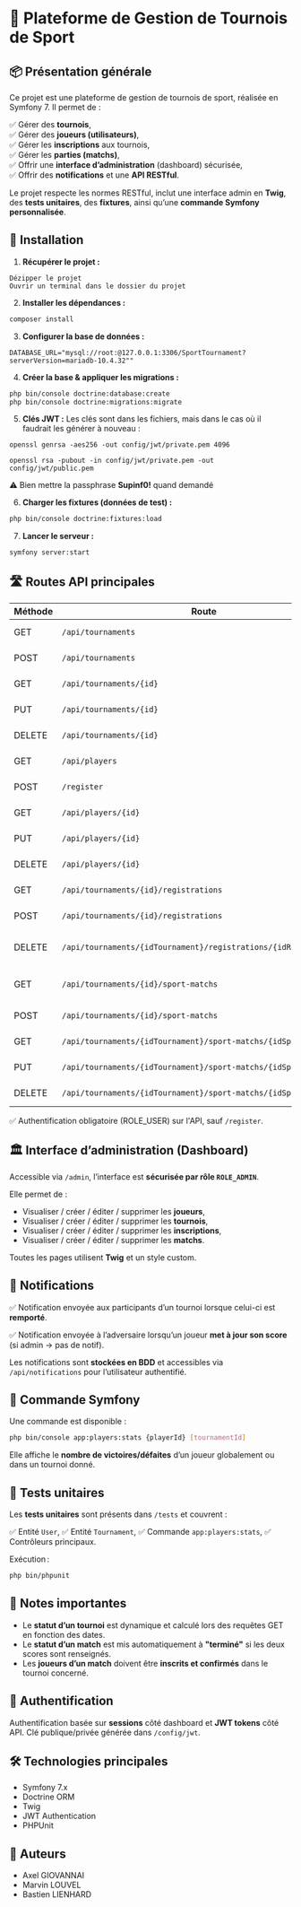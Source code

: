 # 🎾 Plateforme de Gestion de Tournois de Sport

## 📦 Présentation générale

Ce projet est une plateforme de gestion de tournois de sport, réalisée en Symfony 7. Il permet de :

✅ Gérer des **tournois**,  
✅ Gérer des **joueurs (utilisateurs)**,  
✅ Gérer les **inscriptions** aux tournois,  
✅ Gérer les **parties (matchs)**,  
✅ Offrir une **interface d’administration** (dashboard) sécurisée,  
✅ Offrir des **notifications** et une **API RESTful**.

Le projet respecte les normes RESTful, inclut une interface admin en **Twig**, des **tests unitaires**, des **fixtures**, ainsi qu’une **commande Symfony personnalisée**.


## 🚀 Installation

1. **Récupérer le projet :**

```
Dézipper le projet
Ouvrir un terminal dans le dossier du projet
```

2. **Installer les dépendances :**

```bash
composer install
```

3. **Configurer la base de données :**

```env
DATABASE_URL="mysql://root:@127.0.0.1:3306/SportTournament?serverVersion=mariadb-10.4.32""
```

4. **Créer la base & appliquer les migrations :**

```bash
php bin/console doctrine:database:create
php bin/console doctrine:migrations:migrate
```

5. **Clés JWT :**
Les clés sont dans les fichiers, mais dans le cas où il faudrait les générer à nouveau :
```
openssl genrsa -aes256 -out config/jwt/private.pem 4096

openssl rsa -pubout -in config/jwt/private.pem -out config/jwt/public.pem
```
⚠️ Bien mettre la passphrase **Supinf0!** quand demandé


6. **Charger les fixtures (données de test) :**

```bash
php bin/console doctrine:fixtures:load
```

7. **Lancer le serveur :**

```bash
symfony server:start
```


## 🛣️ Routes API principales

| Méthode | Route                                                            | Description                   |
| ------- | ---------------------------------------------------------------- | ----------------------------- |
| GET     | `/api/tournaments`                                               | Liste des tournois            |
| POST    | `/api/tournaments`                                               | Créer un tournoi              |
| GET     | `/api/tournaments/{id}`                                          | Détails d’un tournoi          |
| PUT     | `/api/tournaments/{id}`                                          | Modifier un tournoi           |
| DELETE  | `/api/tournaments/{id}`                                          | Supprimer un tournoi          |
| GET     | `/api/players`                                                   | Liste des joueurs             |
| POST    | `/register`                                                      | Créer un utilisateur          |
| GET     | `/api/players/{id}`                                              | Détails d’un joueur           |
| PUT     | `/api/players/{id}`                                              | Modifier un joueur            |
| DELETE  | `/api/players/{id}`                                              | Supprimer un joueur           |
| GET     | `/api/tournaments/{id}/registrations`                            | Inscriptions d’un tournoi     |
| POST    | `/api/tournaments/{id}/registrations`                            | Inscrire un joueur            |
| DELETE  | `/api/tournaments/{idTournament}/registrations/{idRegistration}` | Supprimer une inscription     |
| GET     | `/api/tournaments/{id}/sport-matchs`                             | Liste des matchs d’un tournoi |
| POST    | `/api/tournaments/{id}/sport-matchs`                             | Créer un match                |
| GET     | `/api/tournaments/{idTournament}/sport-matchs/{idSportMatchs}`   | Détails d’un match            |
| PUT     | `/api/tournaments/{idTournament}/sport-matchs/{idSportMatchs}`   | Modifier les scores           |
| DELETE  | `/api/tournaments/{idTournament}/sport-matchs/{idSportMatchs}`   | Supprimer un match            |

✅ Authentification obligatoire (ROLE\_USER) sur l'API, sauf `/register`.


## 🏛️ Interface d’administration (Dashboard)

Accessible via `/admin`, l’interface est **sécurisée par rôle `ROLE_ADMIN`**.

Elle permet de :

* Visualiser / créer / éditer / supprimer les **joueurs**,
* Visualiser / créer / éditer / supprimer les **tournois**,
* Visualiser / créer / éditer / supprimer les **inscriptions**,
* Visualiser / créer / éditer / supprimer les **matchs**.

Toutes les pages utilisent **Twig** et un style custom.


## 🔔 Notifications

✅ Notification envoyée aux participants d’un tournoi lorsque celui-ci est **remporté**.

✅ Notification envoyée à l’adversaire lorsqu’un joueur **met à jour son score** (si admin → pas de notif).

Les notifications sont **stockées en BDD** et accessibles via `/api/notifications` pour l’utilisateur authentifié.


## 🧩 Commande Symfony

Une commande est disponible :

```bash
php bin/console app:players:stats {playerId} [tournamentId]
```

Elle affiche le **nombre de victoires/défaites** d’un joueur globalement ou dans un tournoi donné.


## 🧪 Tests unitaires

Les **tests unitaires** sont présents dans `/tests` et couvrent :

✅ Entité `User`,
✅ Entité `Tournament`,
✅ Commande `app:players:stats`,
✅ Contrôleurs principaux.

Exécution :

```bash
php bin/phpunit
```


## 📝 Notes importantes

* Le **statut d’un tournoi** est dynamique et calculé lors des requêtes GET en fonction des dates.
* Le **statut d’un match** est mis automatiquement à **"terminé"** si les deux scores sont renseignés.
* Les **joueurs d’un match** doivent être **inscrits et confirmés** dans le tournoi concerné.


## 👤 Authentification

Authentification basée sur **sessions** côté dashboard et **JWT tokens** côté API.
Clé publique/privée générée dans `/config/jwt`.


## 🛠️ Technologies principales

* Symfony 7.x
* Doctrine ORM
* Twig
* JWT Authentication
* PHPUnit


## 📝 Auteurs

* Axel GIOVANNAI
* Marvin LOUVEL
* Bastien LIENHARD
